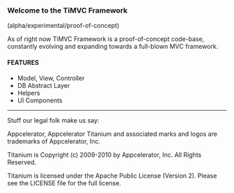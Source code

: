 ### Welcome to the **TiMVC Framework**
(alpha/experimental/proof-of-concept)

As of right now TiMVC Framework is a proof-of-concept code-base, constantly evolving and expanding towards a full-blown MVC framework.

#### FEATURES
* Model, View, Controller
* DB Abstract Layer
* Helpers
* UI Components

----------------------------------
Stuff our legal folk make us say:

Appcelerator, Appcelerator Titanium and associated marks and logos are 
trademarks of Appcelerator, Inc. 

Titanium is Copyright (c) 2009-2010 by Appcelerator, Inc. All Rights Reserved.

Titanium is licensed under the Apache Public License (Version 2). Please
see the LICENSE file for the full license.


